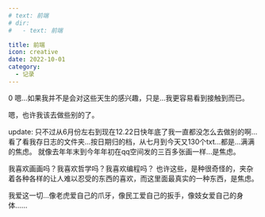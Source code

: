 ```yaml
---
# text: 前端
# dir: 
#   - text: 前端

title: 前端
icon: creative
date: 2022-10-01
category:
  - 记录
---
```

0
嗯...如果我并不是会对这些天生的感兴趣，只是...我更容易看到接触到而已。

嗯，也许我该去做些别的了。

update:
只不过从6月份左右到现在12.22日快年底了我一直都没怎么去做别的啊...
看了看我存日志的文件夹...按日期归的档，从七月到今天又130个txt...都是...满满的焦虑。
就像去年年末到今年年初在qq空间发的三百多张画一样...是焦虑。

我喜欢画画吗？我喜欢哲学吗？我喜欢编程吗？
也许这些，是种很奇怪的，夹杂着各种各样的让人难以忍受的东西的喜欢，而这里面最真实的一种东西，是焦虑。

我爱这一切...像老虎爱自己的爪牙，像民工爱自己的扳手，像妓女爱自己的身体......
